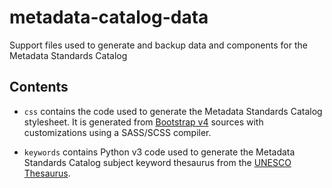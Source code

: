 # metadata-catalog-data

Support files used to generate and backup data and components for the Metadata
Standards Catalog

## Contents

  - `css` contains the code used to generate the Metadata Standards Catalog
    stylesheet. It is generated from [Bootstrap v4] sources with customizations
    using a SASS/SCSS compiler.

  - `keywords` contains Python v3 code used to generate the Metadata Standards
    Catalog subject keyword thesaurus from the [UNESCO Thesaurus].

[Bootstrap v4]: https://getbootstrap.com/
[UNESCO Thesaurus]: http://vocabularies.unesco.org/
